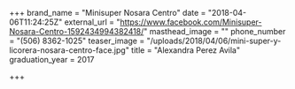+++
brand_name = "Minisuper Nosara Centro"
date = "2018-04-06T11:24:25Z"
external_url = "https://www.facebook.com/Minisuper-Nosara-Centro-1592434994382418/"
masthead_image = ""
phone_number = "(506) 8362-1025"
teaser_image = "/uploads/2018/04/06/mini-super-y-licorera-nosara-centro-face.jpg"
title = "Alexandra Perez Avila"
graduation_year = 2017

+++
